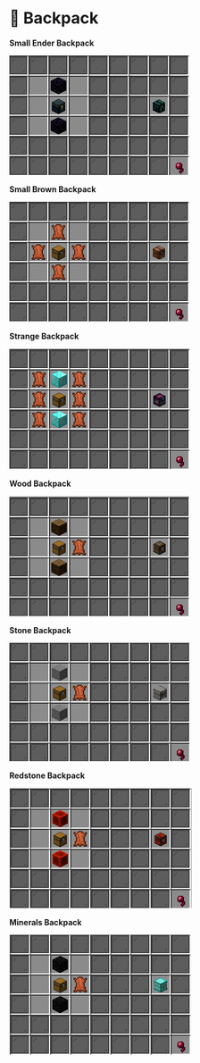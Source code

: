 # 🎒 Backpack

**Small Ender Backpack**

![](<../.gitbook/assets/image (4).png>)

**Small Brown Backpack**

![](<../.gitbook/assets/image (89).png>)

**Strange Backpack**

![](<../.gitbook/assets/image (90).png>)

**Wood Backpack**

![](../.gitbook/assets/image.png)

**Stone Backpack**

![](<../.gitbook/assets/image (2).png>)

**Redstone Backpack**

![](<../.gitbook/assets/image (1).png>)

**Minerals Backpack**

![](<../.gitbook/assets/image (3).png>)

